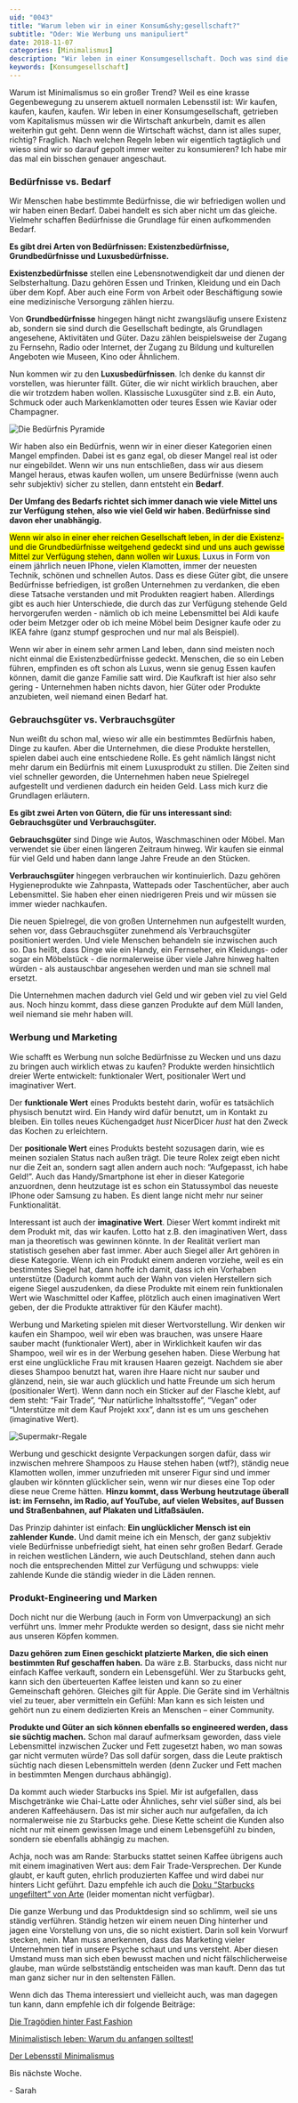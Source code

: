 ```yaml
---
uid: "0043"
title: "Warum leben wir in einer Konsum&shy;gesellschaft?"
subtitle: "Oder: Wie Werbung uns manipuliert"
date: 2018-11-07
categories: [Minimalismus]
description: "Wir leben in einer Konsumgesellschaft. Doch was sind die Gründe hinter dem ständigen Konsum? Und wie werden wir von Marken und Werbung manipuliert?"
keywords: [Konsumgesellschaft]
---
```

Warum ist Minimalismus so ein großer Trend? Weil es eine krasse Gegenbewegung zu unserem aktuell normalen Lebensstil ist: Wir kaufen, kaufen, kaufen, kaufen. Wir leben in einer Konsumgesellschaft, getrieben vom Kapitalismus müssen wir die Wirtschaft ankurbeln, damit es allen weiterhin gut geht. Denn wenn die Wirtschaft wächst, dann ist alles super, richtig? Fraglich. Nach welchen Regeln leben wir eigentlich tagtäglich und wieso sind wir so darauf gepolt immer weiter zu konsumieren? Ich habe mir das mal ein bisschen genauer angeschaut.

### Bedürfnisse vs. Bedarf
Wir Menschen habe bestimmte Bedürfnisse, die wir befriedigen wollen und wir haben einen Bedarf. Dabei handelt es sich aber nicht um das gleiche. Vielmehr schaffen Bedürfnisse die Grundlage für einen aufkommenden Bedarf.

**Es gibt drei Arten von Bedürfnissen: Existenzbedürfnisse, Grundbedürfnisse und Luxusbedürfnisse.**

**Existenzbedürfnisse** stellen eine Lebensnotwendigkeit dar und dienen der Selbsterhaltung. Dazu gehören Essen und Trinken, Kleidung und ein Dach über dem Kopf. Aber auch eine Form von Arbeit oder Beschäftigung sowie eine medizinische Versorgung zählen hierzu.

Von **Grundbedürfnisse** hingegen hängt nicht zwangsläufig unsere Existenz ab, sondern sie sind durch die Gesellschaft bedingte, als Grundlagen angesehene, Aktivitäten und Güter. Dazu zählen beispielsweise der Zugang zu Fernsehn, Radio oder Internet, der Zugang zu Bildung und kulturellen Angeboten wie Museen, Kino oder Ähnlichem.

Nun kommen wir zu den **Luxusbedürfnissen**. Ich denke du kannst dir vorstellen, was hierunter fällt. Güter, die wir nicht wirklich brauchen, aber die wir trotzdem haben wollen. Klassische Luxusgüter sind z.B. ein Auto, Schmuck oder auch Markenklamotten oder teures Essen wie Kaviar oder Champagner.

![Die Bedürfnis Pyramide](/assets/inpost-images/2018/2018-11-07-beduerfnis-pyramide.jpg "© {{ site.title }}")

Wir haben also ein Bedürfnis, wenn wir in einer dieser Kategorien einen Mangel empfinden. Dabei ist es ganz egal, ob dieser Mangel real ist oder nur eingebildet. Wenn wir uns nun entschließen, dass wir aus diesem Mangel heraus, etwas kaufen wollen, um unsere Bedürfnisse (wenn auch sehr subjektiv) sicher zu stellen, dann entsteht ein **Bedarf**.

**Der Umfang des Bedarfs richtet sich immer danach wie viele Mittel uns zur Verfügung stehen, also wie viel Geld wir haben. Bedürfnisse sind davon eher unabhängig.**

<mark>Wenn wir also in einer eher reichen Gesellschaft leben, in der die Existenz- und die Grundbedürfnisse weitgehend gedeckt sind und uns auch gewisse Mittel zur Verfügung stehen, dann wollen wir Luxus.</mark> Luxus in Form von einem jährlich neuen IPhone, vielen Klamotten, immer der neuesten Technik, schönen und schnellen Autos. Dass es diese Güter gibt, die unsere Bedürfnisse befriedigen, ist großen Unternehmen zu verdanken, die eben diese Tatsache verstanden und mit Produkten reagiert haben. Allerdings gibt es auch hier Unterschiede, die durch das zur Verfügung stehende Geld hervorgerufen werden - nämlich ob ich meine Lebensmittel bei Aldi kaufe oder beim Metzger oder ob ich meine Möbel beim Designer kaufe oder zu IKEA fahre (ganz stumpf gesprochen und nur mal als Beispiel).

Wenn wir aber in einem sehr armen Land leben, dann sind meisten noch nicht einmal die Existenzbedürfnisse gedeckt. Menschen, die so ein Leben führen, empfinden es oft schon als Luxus, wenn sie genug Essen kaufen können, damit die ganze Familie satt wird. Die Kaufkraft ist hier also sehr gering - Unternehmen haben nichts davon, hier Güter oder Produkte anzubieten, weil niemand einen Bedarf hat.

### Gebrauchsgüter vs. Verbrauchsgüter
Nun weißt du schon mal, wieso wir alle ein bestimmtes Bedürfnis haben, Dinge zu kaufen. Aber die Unternehmen, die diese Produkte herstellen, spielen dabei auch eine entschiedene Rolle. Es geht nämlich längst nicht mehr darum ein Bedürfnis mit einem Luxusprodukt zu stillen. Die Zeiten sind viel schneller geworden, die Unternehmen haben neue Spielregel aufgestellt und verdienen dadurch ein heiden Geld. Lass mich kurz die Grundlagen erläutern.

**Es gibt zwei Arten von Gütern, die für uns interessant sind: Gebrauchsgüter und Verbrauchsgüter.**

**Gebrauchsgüter** sind Dinge wie Autos, Waschmaschinen oder Möbel. Man verwendet sie über einen längeren Zeitraum hinweg. Wir kaufen sie einmal für viel Geld und haben dann lange Jahre Freude an den Stücken.

**Verbrauchsgüter** hingegen verbrauchen wir kontinuierlich. Dazu gehören Hygieneprodukte wie Zahnpasta, Wattepads oder Taschentücher, aber auch Lebensmittel. Sie haben eher einen niedrigeren Preis und wir müssen sie immer wieder nachkaufen.

Die neuen Spielregel, die von großen Unternehmen nun aufgestellt wurden, sehen vor, dass Gebrauchsgüter zunehmend als Verbrauchsgüter positioniert werden. Und viele Menschen behandeln sie inzwischen auch so. Das heißt, dass Dinge wie ein Handy, ein Fernseher, ein Kleidungs- oder sogar ein Möbelstück - die normalerweise über viele Jahre hinweg halten würden - als austauschbar angesehen werden und man sie schnell mal ersetzt.

Die Unternehmen machen dadurch viel Geld und wir geben viel zu viel Geld aus. Noch hinzu kommt, dass diese ganzen Produkte auf dem Müll landen, weil niemand sie mehr haben will.

### Werbung und Marketing
Wie schafft es Werbung nun solche Bedürfnisse zu Wecken und uns dazu zu bringen auch wirklich etwas zu kaufen? Produkte werden hinsichtlich dreier Werte entwickelt: funktionaler Wert, positionaler Wert und imaginativer Wert.

Der **funktionale Wert** eines Produkts besteht darin, wofür es tatsächlich physisch benutzt wird. Ein Handy wird dafür benutzt, um in Kontakt zu bleiben. Ein tolles neues Küchengadget *hust* NicerDicer *hust* hat den Zweck das Kochen zu erleichtern.

Der **positionale Wert** eines Produkts besteht sozusagen darin, wie es meinen sozialen Status nach außen trägt. Die teure Rolex zeigt eben nicht nur die Zeit an, sondern sagt allen andern auch noch: “Aufgepasst, ich habe Geld!”. Auch das Handy/Smartphone ist eher in dieser Kategorie anzuordnen, denn heutzutage ist es schon ein Statussymbol das neueste IPhone oder Samsung zu haben. Es dient lange nicht mehr nur seiner Funktionalität.

Interessant ist auch der **imaginative Wert**. Dieser Wert kommt indirekt mit dem Produkt mit, das wir kaufen. Lotto hat z.B. den imaginativen Wert, dass man ja theoretisch was gewinnen könnte. In der Realität verliert man statistisch gesehen aber fast immer. Aber auch Siegel aller Art gehören in diese Kategorie. Wenn ich ein Produkt einem anderen vorziehe, weil es ein bestimmtes Siegel hat, dann hoffe ich damit, dass ich ein Vorhaben unterstütze (Dadurch kommt auch der Wahn von vielen Herstellern sich eigene Siegel auszudenken, da diese Produkte mit einem rein funktionalen Wert wie Waschmittel oder Kaffee, plötzlich auch einen imaginativen Wert geben, der die Produkte attraktiver für den Käufer macht).

Werbung und Marketing spielen mit dieser Wertvorstellung. Wir denken wir kaufen ein Shampoo, weil wir eben was brauchen, was unsere Haare sauber macht (funktionaler Wert), aber in Wirklichkeit kaufen wir das Shampoo, weil wir es in der Werbung gesehen haben. Diese Werbung hat erst eine unglückliche Frau mit krausen Haaren gezeigt. Nachdem sie aber dieses Shampoo benutzt hat, waren ihre Haare nicht nur sauber und glänzend, nein, sie war auch glücklich und hatte Freunde um sich herum (positionaler Wert). Wenn dann noch ein Sticker auf der Flasche klebt, auf dem steht: “Fair Trade”, “Nur natürliche Inhaltsstoffe”, “Vegan” oder “Unterstütze mit dem Kauf Projekt xxx”, dann ist es um uns geschehen (imaginative Wert).

![Supermakr-Regale](/assets/inpost-images/2018/2018-11-07-supermarkt-regale.jpg "Foto von Fancycrave auf Unsplash")

Werbung und geschickt designte Verpackungen sorgen dafür, dass wir inzwischen mehrere Shampoos zu Hause stehen haben (wtf?), ständig neue Klamotten wollen, immer unzufrieden mit unserer Figur sind und immer glauben wir könnten glücklicher sein, wenn wir nur dieses eine Top oder diese neue Creme hätten. **Hinzu kommt, dass Werbung heutzutage überall ist: im Fernsehn, im Radio, auf YouTube, auf vielen Websites, auf Bussen und Straßenbahnen, auf Plakaten und Litfaßsäulen.**

Das Prinzip dahinter ist einfach: **Ein unglücklicher Mensch ist ein zahlender Kunde.** Und damit meine ich ein Mensch, der ganz subjektiv viele Bedürfnisse unbefriedigt sieht, hat einen sehr großen Bedarf. Gerade in reichen westlichen Ländern, wie auch Deutschland, stehen dann auch noch die entsprechenden Mittel zur Verfügung und schwupps: viele zahlende Kunde die ständig wieder in die Läden rennen.

### Produkt-Engineering und Marken
Doch nicht nur die Werbung (auch in Form von Umverpackung) an sich verführt uns. Immer mehr Produkte werden so designt, dass sie nicht mehr aus unseren Köpfen kommen.

**Dazu gehören zum Einen geschickt platzierte Marken, die sich einen bestimmten Ruf geschaffen haben.** Da wäre z.B. Starbucks, dass nicht nur einfach Kaffee verkauft, sondern ein Lebensgefühl. Wer zu Starbucks geht, kann sich den überteuerten Kaffee leisten und kann so zu einer Gemeinschaft gehören. Gleiches gilt für Apple. Die Geräte sind im Verhältnis viel zu teuer, aber vermitteln ein Gefühl: Man kann es sich leisten und gehört nun zu einem dedizierten Kreis an Menschen &#8211; einer Community.

**Produkte und Güter an sich können ebenfalls so engineered werden, dass sie süchtig machen.** Schon mal darauf aufmerksam geworden, dass viele Lebensmittel inzwischen Zucker und Fett zugesetzt haben, wo man sowas gar nicht vermuten würde? Das soll dafür sorgen, dass die Leute praktisch süchtig nach diesen Lebensmitteln werden (denn Zucker und Fett machen in bestimmten Mengen durchaus abhängig).

Da kommt auch wieder Starbucks ins Spiel. Mir ist aufgefallen, dass Mischgetränke wie Chai-Latte oder Ähnliches, sehr viel süßer sind, als bei anderen Kaffeehäusern. Das ist mir sicher auch nur aufgefallen, da ich normalerweise nie zu Starbucks gehe. Diese Kette scheint die Kunden also nicht nur mit einem gewissen Image und einem Lebensgefühl zu binden, sondern sie ebenfalls abhängig zu machen.

Achja, noch was am Rande: Starbucks stattet seinen Kaffee übrigens auch mit einem imaginativen Wert aus: dem Fair Trade-Versprechen. Der Kunde glaubt, er kauft guten, ehrlich produzierten Kaffee und wird dabei nur hinters Licht geführt. Dazu empfehle ich auch die [Doku “Starbucks ungefiltert” von Arte](https://www.arte.tv/de/videos/073442-000-A/starbucks-ungefiltert/) (leider momentan nicht verfügbar).

Die ganze Werbung und das Produktdesign sind so schlimm, weil sie uns ständig verführen. Ständig hetzen wir einem neuen Ding hinterher und jagen eine Vorstellung von uns, die so nicht existiert. Darin soll kein Vorwurf stecken, nein. Man muss anerkennen, dass das Marketing vieler Unternehmen tief in unsere Psyche schaut und uns versteht. Aber diesen Umstand muss man sich eben bewusst machen und nicht fälschlicherweise glaube, man würde selbstständig entscheiden was man kauft. Denn das tut man ganz sicher nur in den seltensten Fällen.

Wenn dich das Thema interessiert und vielleicht auch, was man dagegen tun kann, dann empfehle ich dir folgende Beiträge:

[Die Tragödien hinter Fast Fashion](/blog/die-tragoedien-hinter-fast-fashion)

[Minimalistisch leben: Warum du anfangen solltest!](/blog/minimalistisch-leben)

[Der Lebensstil Minimalismus](/blog/der-lebensstil-minimalismus)

Bis nächste Woche.

\- Sarah
